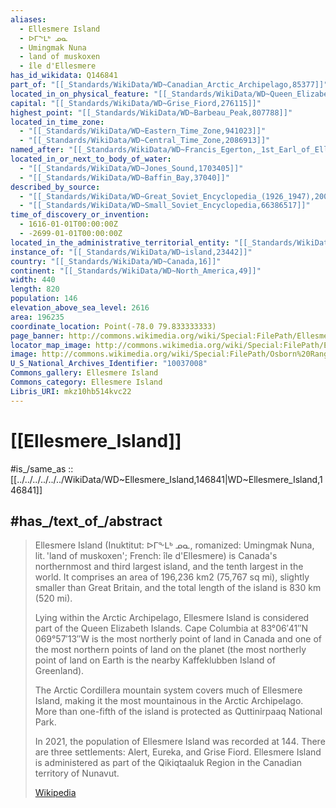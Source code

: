 ```yaml
---
aliases:
  - Ellesmere Island
  - ᐅᒥᖕᒪᒃ ᓄᓇ
  - Umingmak Nuna
  - land of muskoxen
  - île d'Ellesmere
has_id_wikidata: Q146841
part_of: "[[_Standards/WikiData/WD~Canadian_Arctic_Archipelago,85377]]"
located_in_on_physical_feature: "[[_Standards/WikiData/WD~Queen_Elizabeth_Islands,216533]]"
capital: "[[_Standards/WikiData/WD~Grise_Fiord,276115]]"
highest_point: "[[_Standards/WikiData/WD~Barbeau_Peak,807788]]"
located_in_time_zone:
  - "[[_Standards/WikiData/WD~Eastern_Time_Zone,941023]]"
  - "[[_Standards/WikiData/WD~Central_Time_Zone,2086913]]"
named_after: "[[_Standards/WikiData/WD~Francis_Egerton,_1st_Earl_of_Ellesmere,1149445]]"
located_in_or_next_to_body_of_water:
  - "[[_Standards/WikiData/WD~Jones_Sound,1703405]]"
  - "[[_Standards/WikiData/WD~Baffin_Bay,37040]]"
described_by_source:
  - "[[_Standards/WikiData/WD~Great_Soviet_Encyclopedia_(1926_1947),20078554]]"
  - "[[_Standards/WikiData/WD~Small_Soviet_Encyclopedia,66386517]]"
time_of_discovery_or_invention:
  - 1616-01-01T00:00:00Z
  - -2699-01-01T00:00:00Z
located_in_the_administrative_territorial_entity: "[[_Standards/WikiData/WD~Nunavut,2023]]"
instance_of: "[[_Standards/WikiData/WD~island,23442]]"
country: "[[_Standards/WikiData/WD~Canada,16]]"
continent: "[[_Standards/WikiData/WD~North_America,49]]"
width: 440
length: 820
population: 146
elevation_above_sea_level: 2616
area: 196235
coordinate_location: Point(-78.0 79.833333333)
page_banner: http://commons.wikimedia.org/wiki/Special:FilePath/Ellesmere%20Island%20%28Alert%2C%20Nunavut%29%20WV%20banner.jpg
locator_map_image: http://commons.wikimedia.org/wiki/Special:FilePath/Ellesmere%20Island%20de.svg
image: http://commons.wikimedia.org/wiki/Special:FilePath/Osborn%20Range%20%2805-08-97%29.jpg
U_S_National_Archives_Identifier: "10037008"
Commons_gallery: Ellesmere Island
Commons_category: Ellesmere Island
Libris_URI: mkz10hb514kvc22
---
```


# [[Ellesmere_Island]] 

#is_/same_as :: [[../../../../../../WikiData/WD~Ellesmere_Island,146841|WD~Ellesmere_Island,146841]] 

## #has_/text_of_/abstract 

> Ellesmere Island (Inuktitut: ᐅᒥᖕᒪᒃ ᓄᓇ, romanized: Umingmak Nuna, lit. 'land of muskoxen'; 
> French: île d'Ellesmere) is Canada's northernmost and third largest island, 
> and the tenth largest in the world. 
> It comprises an area of 196,236 km2 (75,767 sq mi), slightly smaller than Great Britain, 
> and the total length of the island is 830 km (520 mi).
>
> Lying within the Arctic Archipelago, Ellesmere Island is considered part of the Queen Elizabeth Islands. 
> Cape Columbia at 83°06′41″N 069°57′13″W is the most northerly point of land in Canada 
> and one of the most northern points of land on the planet 
> (the most northerly point of land on Earth is the nearby Kaffeklubben Island of Greenland).
>
> The Arctic Cordillera mountain system covers much of Ellesmere Island, 
> making it the most mountainous in the Arctic Archipelago. 
> More than one-fifth of the island is protected as Quttinirpaaq National Park.
>
> In 2021, the population of Ellesmere Island was recorded at 144. 
> There are three settlements: Alert, Eureka, and Grise Fiord. 
> Ellesmere Island is administered as part of the Qikiqtaaluk Region in the Canadian territory of Nunavut.
>
> [Wikipedia](https://en.wikipedia.org/wiki/Ellesmere%20Island) 

